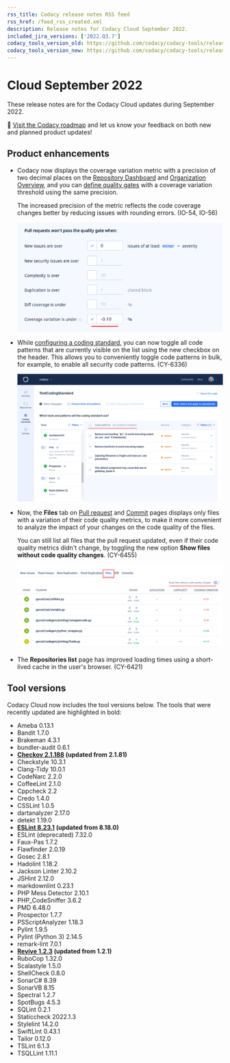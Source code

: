 ```yaml
---
rss_title: Codacy release notes RSS feed
rss_href: /feed_rss_created.xml
description: Release notes for Codacy Cloud September 2022.
included_jira_versions: ['2022.Q3.7']
codacy_tools_version_old: https://github.com/codacy/codacy-tools/releases/tag/6.2.59
codacy_tools_version_new: https://github.com/codacy/codacy-tools/releases/tag/6.3.14
---
```


# Cloud September 2022

These release notes are for the Codacy Cloud updates during September 2022.

📢 [Visit the Codacy roadmap](https://roadmap.codacy.com) and <span class="skip-vale">let us know</span> your feedback on both new and planned product updates!

## Product enhancements

-   Codacy now displays the coverage variation metric with a precision of two decimal places on the [Repository Dashboard](../../repositories/repository-dashboard.md) and [Organization Overview](../../organizations/organization-overview.md), and you can [define quality gates](../../repositories-configure/adjusting-quality-gates.md) with a coverage variation threshold using the same precision.

    The increased precision of the metric reflects the code coverage changes better by reducing issues with rounding errors. (IO-54, IO-56)

    ![Coverage threshold with two decimal places on the Quality settings page](../images/io-56.png)

-   While [configuring a coding standard](../../organizations/using-coding-standards.md), you can now toggle all code patterns that are currently visible on the list using the new checkbox on the header. This allows you to conveniently toggle code patterns in bulk, for example, to enable all security code patterns. (CY-6336)

    ![Selecting all code patterns while configuring a coding standard](../images/cy-6336.png)

-   Now, the **Files** tab on [Pull request](../../repositories/pull-requests.md#files-tab) and [Commit](../../repositories/commits.md#files-tab) pages displays only files with a variation of their code quality metrics, to make it more convenient to analyze the impact of your changes on the code quality of the files.

    You can still list all files that the pull request updated, even if their code quality metrics didn't change, by toggling the new option **Show files without code quality changes**. (CY-6455)

    ![Updated Files tab focusing only on files that have a variation in the code quality metrics](../images/cy-6455.png)

-   The **Repositories list** page has improved loading times using a short-lived cache in the user's browser. (CY-6421)

## Tool versions

Codacy Cloud now includes the tool versions below. The tools that were recently updated are highlighted in bold:

-   Ameba 0.13.1
-   Bandit 1.7.0
-   Brakeman 4.3.1
-   bundler-audit 0.6.1
-   **[Checkov 2.1.188](https://github.com/bridgecrewio/checkov/releases/tag/2.1.188) (updated from 2.1.81)**
-   Checkstyle 10.3.1
-   Clang-Tidy 10.0.1
-   CodeNarc 2.2.0
-   CoffeeLint 2.1.0
-   Cppcheck 2.2
-   Credo 1.4.0
-   CSSLint 1.0.5
-   dartanalyzer 2.17.0
-   detekt 1.19.0
-   **[ESLint 8.23.1](https://github.com/eslint/eslint/releases/tag/v8.23.1) (updated from 8.18.0)**
-   ESLint (deprecated) 7.32.0
-   Faux-Pas 1.7.2
-   Flawfinder 2.0.19
-   Gosec 2.8.1
-   Hadolint 1.18.2
-   Jackson Linter 2.10.2
-   JSHint 2.12.0
-   markdownlint 0.23.1
-   PHP Mess Detector 2.10.1
-   PHP_CodeSniffer 3.6.2
-   PMD 6.48.0
-   Prospector 1.7.7
-   PSScriptAnalyzer 1.18.3
-   Pylint 1.9.5
-   Pylint (Python 3) 2.14.5
-   remark-lint 7.0.1
-   **[Revive 1.2.3](https://github.com/mgechev/revive/releases/tag/v1.2.3) (updated from 1.2.1)**
-   RuboCop 1.32.0
-   Scalastyle 1.5.0
-   ShellCheck 0.8.0
-   SonarC# 8.39
-   SonarVB 8.15
-   Spectral 1.2.7
-   SpotBugs 4.5.3
-   SQLint 0.2.1
-   Staticcheck 2022.1.3
-   Stylelint 14.2.0
-   SwiftLint 0.43.1
-   Tailor 0.12.0
-   TSLint 6.1.3
-   TSQLLint 1.11.1
